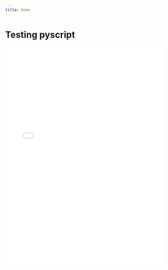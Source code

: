 ```yaml
---
title: Home
---
```


<!------------------->
<!----- CHAPTER ----->
<!------------------->
# Testing pyscript

<iframe src="mycode.html" height="700" width="100%" frameBorder="0"></iframe>


<!-- pyscript routines -->

<!-- PAGE 
<py-config src="../pyscript.toml"></py-config>
<py-script src="../mycode/main.py"></py-script>

Translate English into Pirate<br>
<input type="text" id="english" placeholder="Type your English in here ..."><br>
[Translate!](#){ .md-button .md-button--primary id="english" style="padding: 0.25rem; margin-top: 0.5rem; text-align: center;" py-click="english_to_pirate()" onclick="clearBox('output')"  }
-->
<div id="output"></div>
<!-- END -->
